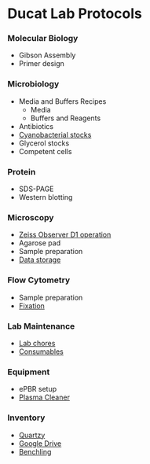 # Ducat Lab Protocols

### Molecular Biology

- Gibson Assembly
- Primer design
### Microbiology

- Media and Buffers Recipes
  - Media
  - Buffers and Reagents
- Antibiotics
- [Cyanobacterial stocks](dmso-stocks.md)
- Glycerol stocks
- Competent cells

### Protein

- SDS-PAGE
- Western blotting

### Microscopy

- [Zeiss Observer D1 operation](zeiss-observer.md)
- Agarose pad
- Sample preparation
- [Data storage](image-data.md)

### Flow Cytometry
- Sample preparation
- [Fixation](flow-cytometry-fixation.md)

### Lab Maintenance
- [Lab chores](https://docs.google.com/spreadsheets/d/145UGTj8QYPuyl_qr3zmrOT00kUBmNJ8WytAHvVw_j9U/edit?usp=sharing)
- [Consumables](https://drive.google.com/file/d/1n_QkQlkBJoamv1DuRYUDYGL0Tr2GwvIE/view?usp=sharing)

### Equipment

- ePBR setup
- [Plasma Cleaner](plasma-bonding.md)

### Inventory
- [Quartzy](https://app.quartzy.com/groups/187110/inventory)
- [Google Drive](https://drive.google.com/drive/folders/0BzrUCF88jo7kc1lWdHdCb3Qzdzg?usp=sharing)
- [Benchling](https://benchling.com/organizations/ducatlab/projects)
